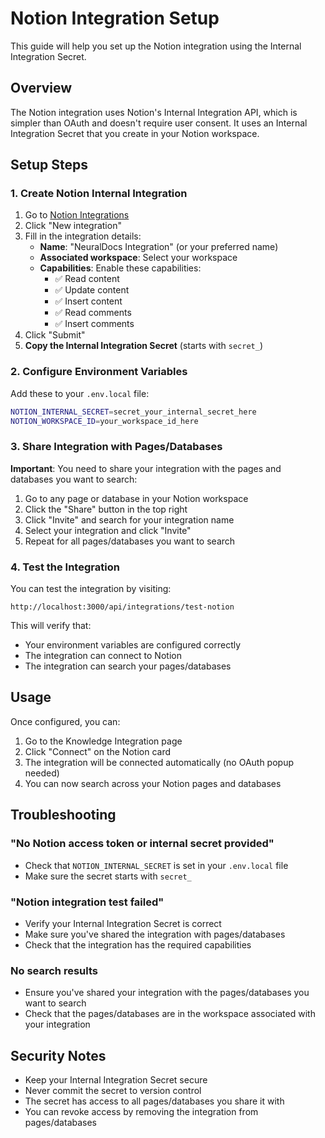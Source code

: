 # Notion Integration Setup

This guide will help you set up the Notion integration using the Internal Integration Secret.

## Overview

The Notion integration uses Notion's Internal Integration API, which is simpler than OAuth and doesn't require user consent. It uses an Internal Integration Secret that you create in your Notion workspace.

## Setup Steps

### 1. Create Notion Internal Integration

1. Go to [Notion Integrations](https://www.notion.so/my-integrations)
2. Click "New integration"
3. Fill in the integration details:
   - **Name**: "NeuralDocs Integration" (or your preferred name)
   - **Associated workspace**: Select your workspace
   - **Capabilities**: Enable these capabilities:
     - ✅ Read content
     - ✅ Update content
     - ✅ Insert content
     - ✅ Read comments
     - ✅ Insert comments
4. Click "Submit"
5. **Copy the Internal Integration Secret** (starts with `secret_`)

### 2. Configure Environment Variables

Add these to your `.env.local` file:

```bash
NOTION_INTERNAL_SECRET=secret_your_internal_secret_here
NOTION_WORKSPACE_ID=your_workspace_id_here
```

### 3. Share Integration with Pages/Databases

**Important**: You need to share your integration with the pages and databases you want to search:

1. Go to any page or database in your Notion workspace
2. Click the "Share" button in the top right
3. Click "Invite" and search for your integration name
4. Select your integration and click "Invite"
5. Repeat for all pages/databases you want to search

### 4. Test the Integration

You can test the integration by visiting:

```
http://localhost:3000/api/integrations/test-notion
```

This will verify that:

- Your environment variables are configured correctly
- The integration can connect to Notion
- The integration can search your pages/databases

## Usage

Once configured, you can:

1. Go to the Knowledge Integration page
2. Click "Connect" on the Notion card
3. The integration will be connected automatically (no OAuth popup needed)
4. You can now search across your Notion pages and databases

## Troubleshooting

### "No Notion access token or internal secret provided"

- Check that `NOTION_INTERNAL_SECRET` is set in your `.env.local` file
- Make sure the secret starts with `secret_`

### "Notion integration test failed"

- Verify your Internal Integration Secret is correct
- Make sure you've shared the integration with pages/databases
- Check that the integration has the required capabilities

### No search results

- Ensure you've shared your integration with the pages/databases you want to search
- Check that the pages/databases are in the workspace associated with your integration

## Security Notes

- Keep your Internal Integration Secret secure
- Never commit the secret to version control
- The secret has access to all pages/databases you share it with
- You can revoke access by removing the integration from pages/databases
